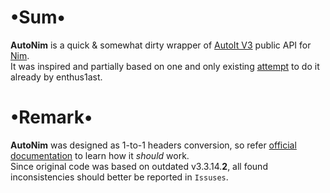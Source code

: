 # •Sum•
**AutoNim** is a quick & somewhat dirty wrapper of [AutoIt V3](https://www.autoitscript.com/site/) public API for [Nim](http://nim-lang.org).  
It was inspired and partially based on one and only existing [attempt](https://github.com/enthus1ast/nimau3) to do it already by enthus1ast.

# •Remark•
**AutoNim** was designed as 1-to-1 headers conversion, so refer [official documentation](https://www.autoitscript.com/autoit3/docs/functions.htm) to learn how it *should* work.  
Since original code was based on outdated v3.3.14.**2**, all found inconsistencies should better be reported in `Issuses`.

